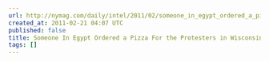 ```yaml
---
url: http://nymag.com/daily/intel/2011/02/someone_in_egypt_ordered_a_piz.html
created_at: 2011-02-21 04:07 UTC
published: false
title: Someone In Egypt Ordered a Pizza For the Protesters in Wisconsin -- Daily Intel
tags: []
---
```



